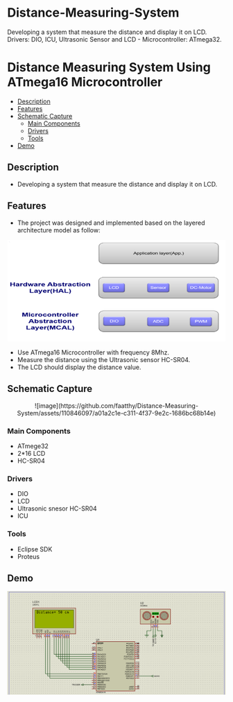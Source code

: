 # Distance-Measuring-System
Developing a system that measure the distance and display it on LCD. Drivers: DIO, ICU, Ultrasonic Sensor and LCD - Microcontroller: ATmega32.
# Distance Measuring System Using ATmega16 Microcontroller
- [Description](#description)
- [Features](#features)
- [Schematic Capture](#Schematic-Capture)
   - [Main Components](#Main-Components)
   - [Drivers](#Drivers)
   - [Tools](#Tools)
- [Demo](#Demo)
## Description
- Developing a system that measure the distance and display it on LCD.
## Features
- The project was designed and implemented based on the layered architecture model as follow:
<p align="center">
  <img src="https://github.com/Mostafa-Medhat/Temperature-Controlled-Fan-System/blob/main/docs/layered%20model.png?raw=true">
</p>

- Use ATmega16 Microcontroller with frequency 8Mhz.
- Measure the distance using the Ultrasonic sensor HC-SR04.
- The LCD should display the distance value.

## Schematic Capture

<p align="center">
  ![image](https://github.com/faatthy/Distance-Measuring-System/assets/110846097/a01a2c1e-c311-4f37-9e2c-1686bc68b14e)

</p>

### Main Components
- ATmege32
- 2*16 LCD
- HC-SR04

### Drivers
- DIO
- LCD
- Ultrasonic snesor HC-SR04
- ICU
### Tools
- Eclipse SDK
- Proteus

## Demo
<p align="center">
  <img src="https://github.com/Mostafa-Medhat/Distance-Measuring-System/blob/main/docs/Demo.png?raw=true">
</p>
